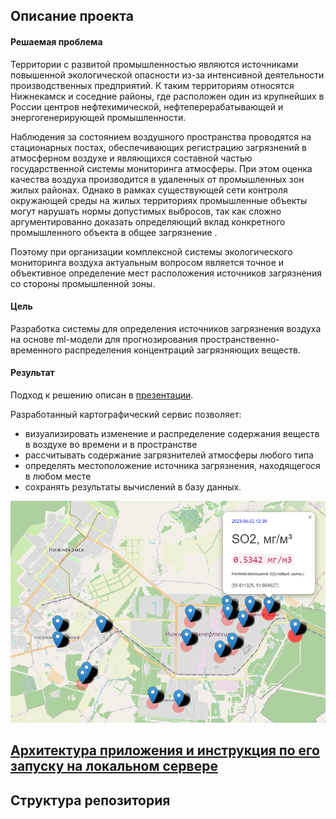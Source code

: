 ## Описание проекта  
#### Решаемая проблема

Территории с развитой промышленностью являются источниками повышенной экологической опасности
из-за интенсивной деятельности производственных предприятий.
К таким территориям относятся Нижнекамск и соседние районы,
где расположен один из крупнейших в России центров нефтехимической, нефтеперерабатывающей и энергогенерирующей промышленности.

Наблюдения за состоянием воздушного пространства проводятся на стационарных постах,
обеспечивающих регистрацию загрязнений в атмосферном воздухе
и являющихся составной частью государственной системы мониторинга атмосферы.
При этом оценка качества воздуха производится в удаленных от промышленных зон жилых районах. 
Однако в рамках существующей сети контроля окружающей среды на жилых территориях
промышленные объекты могут нарушать нормы допустимых выбросов,
так как сложно аргументированно доказать определяющий вклад конкретного промышленного объекта в общее загрязнение .

Поэтому при организации комплексной системы экологического мониторинга воздуха актуальным вопросом
является точное и объективное определение мест расположения источников загрязнения со стороны промышленной зоны.

#### Цель
Разработка системы для определения источников загрязнения воздуха
на основе ml-модели для прогнозирования пространственно-временного распределения концентраций загрязняющих веществ.

#### Результат
Подход к решению описан в [презентации](https://github.com/Svkhorol/Air_Pollution_Nizhnekamsk/blob/main/docs/approach.pdf).

Разработанный картографический сервис позволяет:
- визуализировать изменение и распределение содержания веществ в воздухе во времени и в пространстве
- рассчитывать содержание загрязнителей атмосферы любого типа
- определять местоположение источника загрязнения, находящегося в любом месте
- сохранять результаты вычислений в базу данных.

![img.png](docs/img.png)

## [Архитектура приложения и инструкция по его запуску на локальном сервере](app/readme.md)

## Структура репозитория

